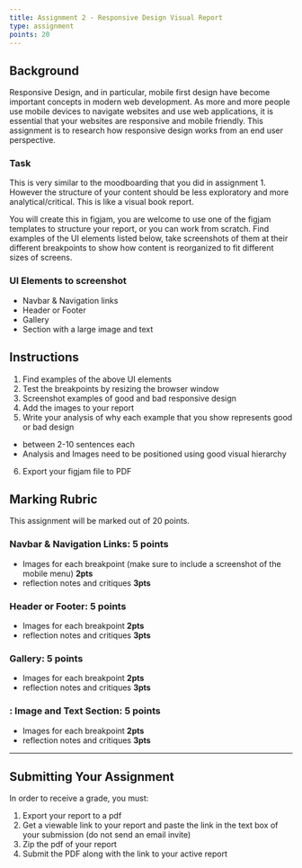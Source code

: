 ```yaml
---
title: Assignment 2 - Responsive Design Visual Report
type: assignment
points: 20
---
```


## Background
Responsive Design, and in particular, mobile first design have become important concepts in modern web development. As more and more people use mobile devices to navigate websites and use web applications, it is essential that your websites are responsive and mobile friendly. This assignment is to research how responsive design works from an end user perspective.

### Task
This is very similar to the moodboarding that you did in assignment 1. However the structure of your content should be less exploratory and more analytical/critical. This is like a visual book report.

You will create this in figjam, you are welcome to use one of the figjam templates to structure your report, or you can work from scratch. Find examples of the UI elements listed below, take screenshots of them at their different breakpoints to show how content is reorganized to fit different sizes of screens.

### UI Elements to screenshot
- Navbar & Navigation links
- Header or Footer
- Gallery
- Section with a large image and text
## Instructions
1. Find examples of the above UI elements 
2. Test the breakpoints by resizing the browser window
3. Screenshot examples of good and bad responsive design
4. Add the images to your report
5. Write your analysis of why each example that you show represents good or bad design 
  - between 2-10 sentences each
  - Analysis and Images need to be positioned using good visual hierarchy
6. Export your figjam file to PDF

## Marking Rubric
This assignment will be marked out of 20 points.
### Navbar & Navigation Links: 5 points
- Images for each breakpoint (make sure to include a screenshot of the mobile menu) **2pts**
- reflection notes and critiques **3pts**

### Header or Footer: 5 points
- Images for each breakpoint **2pts**
- reflection notes and critiques **3pts**

### Gallery: 5 points 
- Images for each breakpoint **2pts**
- reflection notes and critiques **3pts**

### : Image and Text Section: 5 points
- Images for each breakpoint **2pts**
- reflection notes and critiques  **3pts**

---

## Submitting Your Assignment
In order to receive a grade, you must:

1. Export your report to a pdf
2. Get a viewable link to your report and paste the link in the text box of your submission (do not send an email invite)
3. Zip the pdf of your report
4. Submit the PDF along with the link to your active report